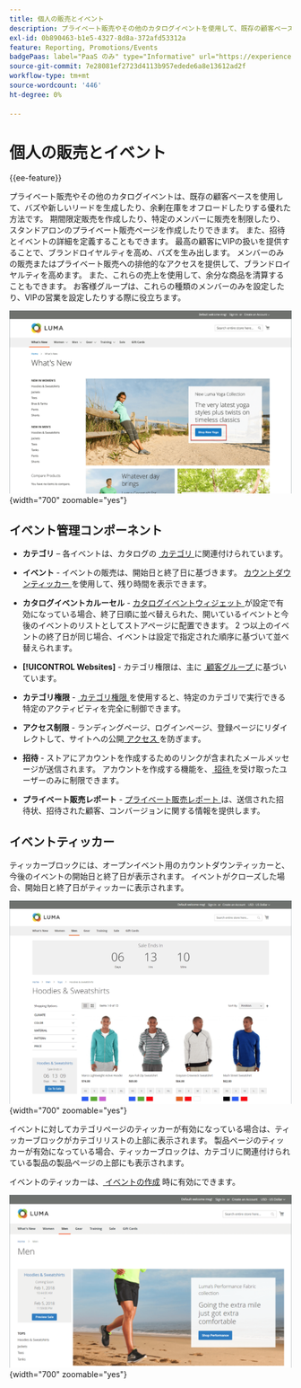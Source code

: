 ```yaml
---
title: 個人の販売とイベント
description: プライベート販売やその他のカタログイベントを使用して、既存の顧客ベースに対する売上高を増やし、バズや新しいリードを生み出す方法を説明します。
exl-id: 0b890463-b1e5-4327-8d8a-372afd53312a
feature: Reporting, Promotions/Events
badgePaas: label="PaaS のみ" type="Informative" url="https://experienceleague.adobe.com/ja/docs/commerce/user-guides/product-solutions" tooltip="Adobe Commerce on Cloud プロジェクト（Adobeが管理する PaaS インフラストラクチャ）およびオンプレミスプロジェクトにのみ適用されます。"
source-git-commit: 7e28081ef2723d4113b957edede6a8e13612ad2f
workflow-type: tm+mt
source-wordcount: '446'
ht-degree: 0%

---
```


# 個人の販売とイベント

{{ee-feature}}

プライベート販売やその他のカタログイベントは、既存の顧客ベースを使用して、バズや新しいリードを生成したり、余剰在庫をオフロードしたりする優れた方法です。 期間限定販売を作成したり、特定のメンバーに販売を制限したり、スタンドアロンのプライベート販売ページを作成したりできます。 また、招待とイベントの詳細を定義することもできます。 最高の顧客にVIPの扱いを提供することで、ブランドロイヤルティを高め、バズを生み出します。 メンバーのみの販売またはプライベート販売への排他的なアクセスを提供して、ブランドロイヤルティを高めます。 また、これらの売上を使用して、余分な商品を清算することもできます。 お客様グループは、これらの種類のメンバーのみを設定したり、VIPの営業を設定したりする際に役立ちます。

![&#x200B; ストアフロントの例 – ホームページでのイベント &#x200B;](./assets/storefront-event-home-page.png){width="700" zoomable="yes"}

## イベント管理コンポーネント

- **カテゴリ** – 各イベントは、カタログの [&#x200B; カテゴリ &#x200B;](../catalog/category-create.md) に関連付けられています。

- **イベント** - イベントの販売は、開始日と終了日に基づきます。 [&#x200B; カウントダウンティッカー &#x200B;](#event-ticker) を使用して、残り時間を表示できます。

- **カタログイベントカルーセル** - [&#x200B; カタログイベントウィジェット &#x200B;](../content-design/widget-event-carousel.md) が設定で有効になっている場合、終了日順に並べ替えられた、開いているイベントと今後のイベントのリストとしてストアページに配置できます。 2 つ以上のイベントの終了日が同じ場合、イベントは設定で指定された順序に基づいて並べ替えられます。

- **[!UICONTROL Websites]** - カテゴリ権限は、主に [&#x200B; 顧客グループ &#x200B;](../customers/customer-groups.md) に基づいています。

- **カテゴリ権限** - [&#x200B; カテゴリ権限 &#x200B;](../catalog/category-permissions.md) を使用すると、特定のカテゴリで実行できる特定のアクティビティを完全に制御できます。

- **アクセス制限** - ランディングページ、ログインページ、登録ページにリダイレクトして、サイトへの公開 [&#x200B; アクセス &#x200B;](event-configure.md#restrict-access) を防ぎます。

- **招待** - ストアにアカウントを作成するためのリンクが含まれたメールメッセージが送信されます。 アカウントを作成する機能を、[&#x200B; 招待 &#x200B;](invitations.md) を受け取ったユーザーのみに制限できます。

- **プライベート販売レポート** - [&#x200B; プライベート販売レポート &#x200B;](../getting-started/private-sales-reports.md) は、送信された招待状、招待された顧客、コンバージョンに関する情報を提供します。

## イベントティッカー

ティッカーブロックには、オープンイベント用のカウントダウンティッカーと、今後のイベントの開始日と終了日が表示されます。 イベントがクローズした場合、開始日と終了日がティッカーに表示されます。

![&#x200B; ストアフロントの例 – イベントカルーセル &#x200B;](./assets/storefront-event-ticker-carousel.png){width="700" zoomable="yes"}

イベントに対してカテゴリページのティッカーが有効になっている場合は、ティッカーブロックがカテゴリリストの上部に表示されます。 製品ページのティッカーが有効になっている場合、ティッカーブロックは、カテゴリに関連付けられている製品の製品ページの上部にも表示されます。

イベントのティッカーは、[&#x200B; イベントの作成 &#x200B;](event-create.md) 時に有効にできます。

![&#x200B; ストアフロントの例 – イベントサイドバー &#x200B;](./assets/storefront-event-sidebar.png){width="700" zoomable="yes"}
